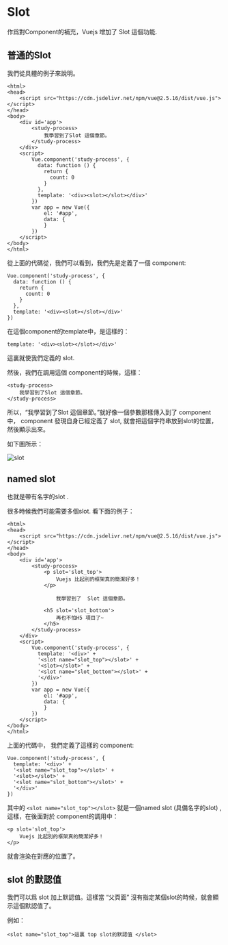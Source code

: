 # Slot

作爲對Component的補充，Vuejs 增加了 Slot 這個功能. 

## 普通的Slot

我們從具體的例子來說明。

```
<html>
<head>
	<script src="https://cdn.jsdelivr.net/npm/vue@2.5.16/dist/vue.js"></script>
</head>
<body>
	<div id='app'>
		<study-process>
			我學習到了Slot 這個章節。
		</study-process>
	</div>
	<script>
		Vue.component('study-process', {
		  data: function () {
		    return {
		      count: 0
		    }
		  },
		  template: '<div><slot></slot></div>'
		})
		var app = new Vue({
			el: '#app', 
			data: {
			}
		})
	</script>
</body>
</html>
```

從上面的代碼從，我們可以看到，我們先是定義了一個 component: 

```
Vue.component('study-process', {
  data: function () {
    return {
      count: 0
    }
  },
  template: '<div><slot></slot></div>'
})
```

在這個component的template中，是這樣的：  

```
template: '<div><slot></slot></div>'
```

這裏就使我們定義的 slot. 

然後，我們在調用這個 component的時候，這樣： 

```
<study-process>
	我學習到了Slot 這個章節。
</study-process>
```		

所以，“我學習到了Slot 這個章節。”就好像一個參數那樣傳入到了 component中， component 發現自身已經定義了 slot, 就會把這個字符串放到slot的位置，然後顯示出來。 

如下圖所示： 

![slot](./images/slot.png)

## named slot

也就是帶有名字的slot . 

很多時候我們可能需要多個slot. 看下面的例子：


```
<html>
<head>
	<script src="https://cdn.jsdelivr.net/npm/vue@2.5.16/dist/vue.js"></script>
</head>
<body>
	<div id='app'>
		<study-process>
			<p slot='slot_top'>
				Vuejs 比起別的框架真的簡潔好多！
			</p>

				我學習到了  Slot 這個章節。

			<h5 slot='slot_bottom'>
				再也不怕H5 項目了~ 
			</h5>
		</study-process>
	</div>
	<script>
		Vue.component('study-process', {
		  template: '<div>' + 
		  '<slot name="slot_top"></slot>' + 
		  '<slot></slot>' + 
		  '<slot name="slot_bottom"></slot>' + 
		  '</div>'
		})
		var app = new Vue({
			el: '#app', 
			data: {
			}
		})
	</script>
</body>
</html>
```

上面的代碼中， 我們定義了這樣的 component: 

```
Vue.component('study-process', {
  template: '<div>' + 
  '<slot name="slot_top"></slot>' + 
  '<slot></slot>' + 
  '<slot name="slot_bottom"></slot>' + 
  '</div>'
})
```

其中的 `<slot name="slot_top"></slot>`  就是一個named slot (具備名字的slot) ,這樣，在後面對於 component的調用中：

```
<p slot='slot_top'>
	Vuejs 比起別的框架真的簡潔好多！
</p>
```	
就會渲染在對應的位置了。		

## slot 的默認值

我們可以爲 slot 加上默認值。這樣當 “父頁面” 沒有指定某個slot的時候，就會顯示這個默認值了。

例如：

```
<slot name="slot_top">這裏 top slot的默認值 </slot>
```

